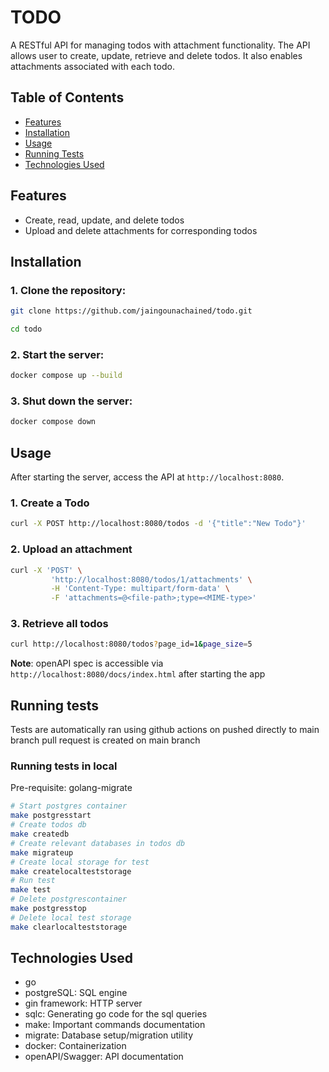 # TODO

A RESTful API for managing todos with attachment functionality. The API allows user to create, update, retrieve and delete todos. 
It also enables attachments associated with each todo.

## Table of Contents
- [Features](#features)
- [Installation](#installation)
- [Usage](#usage)
- [Running Tests](#running-tests)
- [Technologies Used](#technologies-used)

## Features

- Create, read, update, and delete todos
- Upload and delete attachments for corresponding todos

## Installation

### 1. Clone the repository:

```sh
git clone https://github.com/jaingounachained/todo.git

cd todo
```

### 2. Start the server:

```sh
docker compose up --build
```

### 3. Shut down the server:

```sh
docker compose down
```

## Usage

After starting the server, access the API at `http://localhost:8080`.

### 1. Create a Todo

```sh
curl -X POST http://localhost:8080/todos -d '{"title":"New Todo"}'
```

### 2. Upload an attachment

```sh
curl -X 'POST' \
         'http://localhost:8080/todos/1/attachments' \
         -H 'Content-Type: multipart/form-data' \
         -F 'attachments=@<file-path>;type=<MIME-type>'
```

### 3. Retrieve all todos

```sh
curl http://localhost:8080/todos?page_id=1&page_size=5
```

**Note**: openAPI spec is accessible via `http://localhost:8080/docs/index.html` after starting the app

## Running tests

Tests are automatically ran using github actions on pushed directly to main branch pull request is created on main branch

### Running tests in local

Pre-requisite: golang-migrate

```sh
# Start postgres container
make postgresstart
# Create todos db
make createdb
# Create relevant databases in todos db
make migrateup
# Create local storage for test
make createlocalteststorage
# Run test
make test
# Delete postgrescontainer
make postgresstop
# Delete local test storage
make clearlocalteststorage
```

## Technologies Used

- go
- postgreSQL: SQL engine
- gin framework: HTTP server
- sqlc: Generating go code for the sql queries
- make: Important commands documentation
- migrate: Database setup/migration utility
- docker: Containerization
- openAPI/Swagger: API documentation
